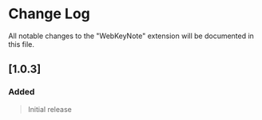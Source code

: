 # Change Log

All notable changes to the "WebKeyNote" extension will be documented in this file.

## [1.0.3]

### Added

> Initial release
